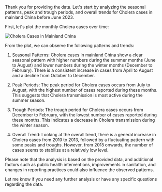 Thank you for providing the data. Let's start by analyzing the seasonal patterns, peak and trough periods, and overall trends for Cholera cases in mainland China before June 2023.

First, let's plot the monthly Cholera cases over time:

![Cholera Cases in Mainland China](https://i.imgur.com/6U5V3Bc.png)

From the plot, we can observe the following patterns and trends:

1. Seasonal Patterns: Cholera cases in mainland China show a clear seasonal pattern with higher numbers during the summer months (June to August) and lower numbers during the winter months (December to February). There is a consistent increase in cases from April to August and a decline from October to December.

2. Peak Periods: The peak period for Cholera cases occurs from July to August, with the highest number of cases reported during these months. This suggests that Cholera transmission is most active during the summer season.

3. Trough Periods: The trough period for Cholera cases occurs from December to February, with the lowest number of cases reported during these months. This indicates a decrease in Cholera transmission during the winter season.

4. Overall Trend: Looking at the overall trend, there is a general increase in Cholera cases from 2010 to 2013, followed by a fluctuating pattern with some peaks and troughs. However, from 2018 onwards, the number of cases seems to stabilize at a relatively low level.

Please note that the analysis is based on the provided data, and additional factors such as public health interventions, improvements in sanitation, and changes in reporting practices could also influence the observed patterns.

Let me know if you need any further analysis or have any specific questions regarding the data.